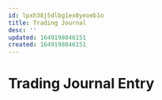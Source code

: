 ```yaml
---
id: lpxh38j5dlbg1ex0yeoeb1o
title: Trading Journal
desc: ''
updated: 1649198046151
created: 1649198046151
---
```

# Trading Journal Entry
